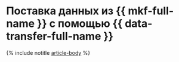 # Поставка данных из {{ mkf-full-name }} с помощью {{ data-transfer-full-name }}

{% include notitle [article-body](../../_tutorials/dataplatform/datatransfer/mkf-to-mpg.md) %}
